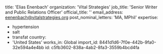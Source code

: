 title: 'Elias Enenbach'
organization: 'Vital Strategies'
job_title: 'Senior Writer and Public Relations Officer'
official_title: ''
email_address: eenenbach@vitalstrategies.org
post_nominal_letters: 'MA, MPhil'
expertise:
  - hypertension
  - salt
  - transfat
country:
  - 'United States'
works_in: Global
import_id: 8441d1d6-7f0e-442b-9fa0-32e594a4e4bb
id: c5fb3602-838a-4ab2-8fa3-3559b4bcd4fa
